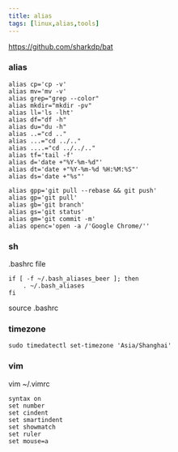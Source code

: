 ```yaml
---
title: alias
tags: [linux,alias,tools]
---
```


https://github.com/sharkdp/bat

### alias

```
alias cp='cp -v'
alias mv='mv -v'
alias grep="grep --color"
alias mkdir="mkdir -pv"
alias ll='ls -lht'
alias df="df -h"
alias du="du -h"
alias ..="cd .."
alias ...="cd ../.."
alias ....="cd ../../.."
alias tf='tail -f'
alias d='date +"%Y-%m-%d"'
alias dt='date +"%Y-%m-%d %H:%M:%S"'
alias ds='date +"%s"'

alias gpp='git pull --rebase && git push'
alias gp='git pull'
alias gb='git branch'
alias gs='git status'
alias gm='git commit -m'
alias openc='open -a /'Google Chrome/''
```

### sh


.bashrc file

```
if [ -f ~/.bash_aliases_beer ]; then
    . ~/.bash_aliases
fi
```

source .bashrc


### timezone

```
sudo timedatectl set-timezone 'Asia/Shanghai'
```

### vim

vim ~/.vimrc

```
syntax on	
set number 
set cindent
set smartindent 
set showmatch 
set ruler 
set mouse=a 
```